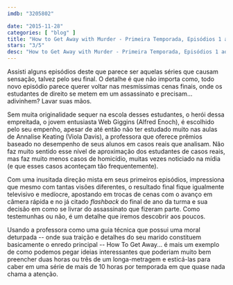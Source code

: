 ```yaml
---
imdb: "3205802"

date: "2015-11-28"
categories: [ "blog" ]
title: "How to Get Away with Murder - Primeira Temporada, Episódios 1 ao 3"
stars: "3/5"
desc: "How to Get Away with Murder - Primeira Temporada, Episódios 1 ao 3. How to Get Away with Murder (USA, 2014). Dirigido por Bill D'Elia, Mike Listo, Laura Innes, Michael Offer, Stephen Williams. Escrito por Peter Nowalk, Michael Foley, Erika Green Swafford, Warren Hsu Leonard, Tracy Bellomo, Doug Stockstill, Erika Harrison. Com Viola Davis, Billy Brown, Alfred Enoch, Jack Falahee, Aja Naomi King, Matt McGorry, Karla Souza, Charlie Weber, Liza Weil."
---
```

Assisti alguns episódios deste que parece ser aquelas séries que causam sensação, talvez pelo seu final. O detalhe é que não importa como, todo novo episódio parece querer voltar nas mesmíssimas cenas finais, onde os estudantes de direito se metem em um assassinato e precisam... adivinhem? Lavar suas mãos.

Sem muita originalidade sequer na escola desses estudantes, o herói dessa empreitada, o jovem entusiasta Web Giggins (Alfred Enoch), é escolhido pelo seu empenho, apesar de até então não ter estudado muito nas aulas de Annalise Keating (Viola Davis), a professora que oferece prêmios baseado no desempenho de seus alunos em casos reais que analisam. Não faz muito sentido esse nível de aproximação dos estudantes de casos reais, mas faz muito menos casos de homicídio, muitas vezes noticiado na mídia (e que esses casos aconteçam tão frequentemente).

Com uma inusitada direção mista em seus primeiros episódios, impressiona que mesmo com tantas visões diferentes, o resultado final fique igualmente televisivo e medíocre, apostando em trocas de cenas com o avanço em câmera rápida e no já citado _flashback_ do final de ano da turma e sua decisão em como se livrar do assassinato que fizeram parte. Como testemunhas ou não, é um detalhe que iremos descobrir aos poucos.

Usando a professora como uma guia técnica que possui uma moral deturpada -- onde sua traição e detalhes do seu marido constituem basicamente o enredo principal -- How To Get Away... é mais um exemplo de como podemos pegar ideias interessantes que poderiam muito bem preencher duas horas ou três de um longa-metragem e esticá-las para caber em uma série de mais de 10 horas por temporada em que quase nada chama a atenção.
